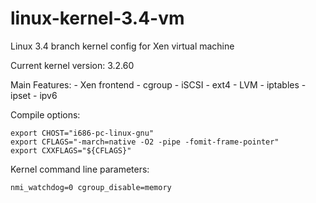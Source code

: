 linux-kernel-3.4-vm
===================

Linux 3.4 branch kernel config for Xen virtual machine

Current kernel version: 3.2.60

Main Features:
    - Xen frontend
    - cgroup
    - iSCSI
    - ext4
    - LVM
    - iptables
    - ipset
    - ipv6

Compile options:

    export CHOST="i686-pc-linux-gnu"
    export CFLAGS="-march=native -O2 -pipe -fomit-frame-pointer"
    export CXXFLAGS="${CFLAGS}"

Kernel command line parameters:

    nmi_watchdog=0 cgroup_disable=memory
